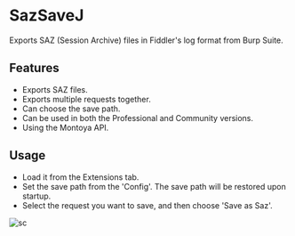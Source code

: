 # SazSaveJ
Exports SAZ (Session Archive) files in Fiddler's log format from Burp Suite.

## Features
- Exports SAZ files.
- Exports multiple requests together.
- Can choose the save path.
- Can be used in both the Professional and Community versions.
- Using the Montoya API.

## Usage
- Load it from the Extensions tab.
- Set the save path from the 'Config'. The save path will be restored upon startup.
- Select the request you want to save, and then choose 'Save as Saz'.


![sc](https://github.com/OgaworldEX/SazSaveJ/assets/7531669/b1f0e856-c223-49ab-802f-23a3091c33c9)

